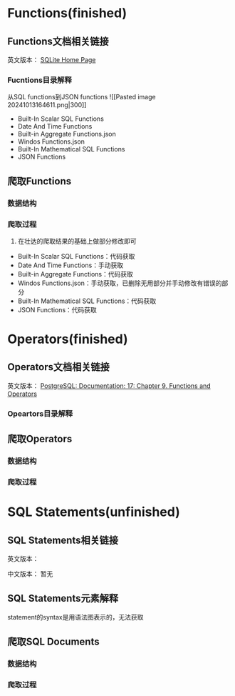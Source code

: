 # Functions(finished)
## Functions文档相关链接
英文版本：
[SQLite Home Page](https://sqlite.org/index.html)
### Fucntions目录解释
从SQL functions到JSON functions
![[Pasted image 20241013164611.png|300]]

* Built-In Scalar SQL Functions
* Date And Time Functions
* Built-in Aggregate Functions.json
* Windos Functions.json
* Built-In Mathematical SQL Functions
* JSON Functions

## 爬取Functions
### 数据结构

### 爬取过程
1. 在壮达的爬取结果的基础上做部分修改即可
* Built-In Scalar SQL Functions：代码获取
* Date And Time Functions：手动获取
* Built-in Aggregate Functions：代码获取
* Windos Functions.json：手动获取，已删除无用部分并手动修改有错误的部分
* Built-In Mathematical SQL Functions：代码获取
* JSON Functions：代码获取

# Operators(finished)

## Operators文档相关链接
英文版本：
[PostgreSQL: Documentation: 17: Chapter 9. Functions and Operators](https://www.postgresql.org/docs/current/functions.html)
### Opeartors目录解释

## 爬取Operators
### 数据结构

### 爬取过程



# SQL Statements(unfinished)
## SQL Statements相关链接

英文版本：

中文版本：
暂无
## SQL Statements元素解释
statement的syntax是用语法图表示的，无法获取
## 爬取SQL Documents

### 数据结构

### 爬取过程

















